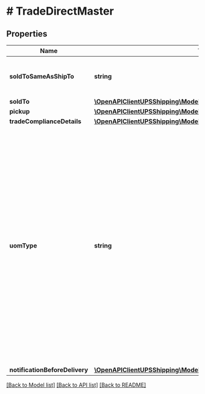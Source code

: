 # # TradeDirectMaster

## Properties

Name | Type | Description | Notes
------------ | ------------- | ------------- | -------------
**soldToSameAsShipTo** | **string** | If Present indicates the Sold to and Ship To are the same. | [optional]
**soldTo** | [**\OpenAPIClientUPSShipping\Model\MasterSoldTo**](MasterSoldTo.md) |  | [optional]
**pickup** | [**\OpenAPIClientUPSShipping\Model\MasterPickup**](MasterPickup.md) |  | [optional]
**tradeComplianceDetails** | [**\OpenAPIClientUPSShipping\Model\MasterTradeComplianceDetails**](MasterTradeComplianceDetails.md) |  | [optional]
**uomType** | **string** | The type of measurement used for the shipment. Imperial(lbs, in) &amp; Metric(kgs, cm)  Valid values are:  - Imperial&#x3D; This system of measurement uses units such as pounds (lbs) for weight and inches (in) for length.  - Metric &#x3D; This system of measurement uses units such as kilograms (kgs) for weight and centimeters (cm) for length. |
**notificationBeforeDelivery** | [**\OpenAPIClientUPSShipping\Model\TradeDirectNotificationBeforeDelivery**](TradeDirectNotificationBeforeDelivery.md) |  | [optional]

[[Back to Model list]](../../README.md#models) [[Back to API list]](../../README.md#endpoints) [[Back to README]](../../README.md)
